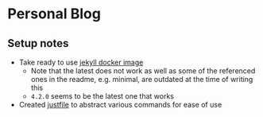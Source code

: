 # Personal Blog

## Setup notes

* Take ready to use [jekyll docker image](https://github.com/envygeeks/jekyll-docker)
  * Note that the latest does not work as well as some of the referenced ones in the readme, e.g.
    minimal, are outdated at the time of writing this
  * `4.2.0` seems to be the latest one that works
* Created [justfile](justfile) to abstract various commands for ease of use